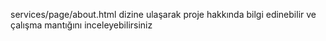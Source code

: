 services/page/about.html dizine ulaşarak proje hakkında bilgi edinebilir ve çalışma mantığını inceleyebilirsiniz
